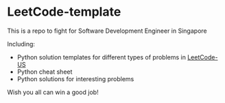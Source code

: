 # LeetCode-template

This is a repo to fight for Software Development Engineer in Singapore

Including:
* Python solution templates for different types of problems in [LeetCode-US](https://leetcode.com/)
* Python cheat sheet
* Python solutions for interesting problems

Wish you all can win a good job!
